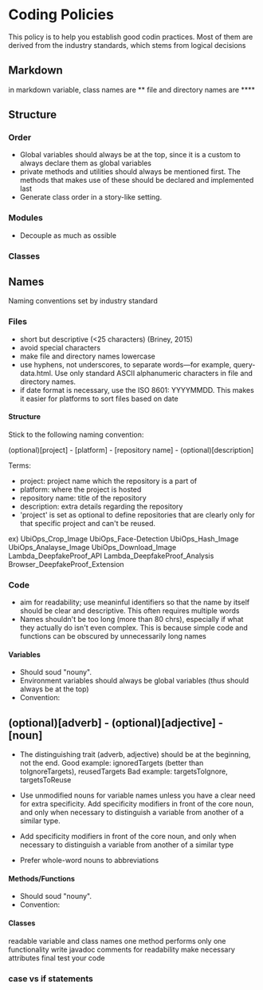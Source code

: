 # Coding Policies
This policy is to help you establish good codin practices. Most of them are derived from the industry standards, which stems from logical decisions

## Markdown
in markdown
variable, class names are **
file and directory names are ****

## Structure

### Order
- Global variables should always be at the top, since it is a custom to always declare them as global variables
- private methods and utilities should always be mentioned first. The methods that makes use of these should be declared and implemented last
- Generate class order in a story-like setting. 

### Modules
- Decouple as much as ossible

### Classes




## Names
Naming conventions set by industry standard

### Files
- short but descriptive (<25 characters) (Briney, 2015)
- avoid special characters
- make file and directory names lowercase
- use hyphens, not underscores, to separate words—for example, query-data.html. Use only standard ASCII alphanumeric characters in file and directory names.
- if date format is necessary, use the ISO 8601: YYYYMMDD. This makes it easier for platforms to sort files based on date

#### Structure
Stick to the following naming convention:

(optional)[project] - [platform] - [repository name] - (optional)[description]

Terms:
- project: project name which the repository is a part of
- platform: where the project is hosted
- repository name: title of the repository
- description: extra details regarding the repository
- 'project' is set as optional to define repositories that are clearly only for that specific project and can't be reused.

ex)
UbiOps_Crop_Image
UbiOps_Face-Detection
UbiOps_Hash_Image
UbiOps_Analayse_Image
UbiOps_Download_Image
Lambda_DeepfakeProof_API
Lambda_DeepfakeProof_Analysis
Browser_DeepfakeProof_Extension

### Code
- aim for readability; use meaninful identifiers so that the name by itself should be clear and descriptive. This often requires multiple words
- Names shouldn't be too long (more than 80 chrs), especially if what they actually do isn't even complex. This is because simple code and functions can be obscured by unnecessarily long names

#### Variables
- Should soud "nouny". 
- Environment variables should always be global variables (thus should always be at the top)
- Convention:

(optional)[adverb] - (optional)[adjective] - [noun]
- 
- The distinguishing trait (adverb, adjective) should be at the beginning, not the end.
Good example: ignoredTargets (better than toIgnoreTargets), reusedTargets 
Bad example: targetsToIgnore, targetsToReuse

- Use unmodified nouns for variable names unless you have a clear need for extra specificity. Add specificity modifiers in front of the core noun, and only when necessary to distinguish a variable from another of a similar type.
- Add specificity modifiers in front of the core noun, and only when necessary to distinguish a variable from another of a similar type
- Prefer whole-word nouns to abbreviations

#### Methods/Functions
- Should soud "nouny". 
- Convention:


#### Classes
readable variable and class names
one method performs only one functionality
write javadoc comments for readability
make necessary attributes final
test your code


### case vs if statements